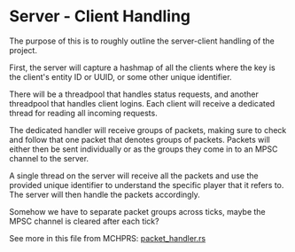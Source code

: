 # Server - Client Handling
The purpose of this is to roughly outline the server-client handling of the project.

First, the server will capture a hashmap of all the clients where the key is the client's entity ID or
UUID, or some other unique identifier.

There will be a threadpool that handles status requests, and another threadpool that handles client logins.
Each client will receive a dedicated thread for reading all incoming requests.

The dedicated handler will receive groups of packets, making sure to check and follow that one 
packet that denotes groups of packets. Packets will either then be sent individually or as the groups
they come in to an MPSC channel to the server.

A single thread on the server will receive all the packets and use the provided unique identifier to understand
the specific player that it refers to. The server will then handle the packets accordingly.

Somehow we have to separate packet groups across ticks, maybe the MPSC channel is cleared after each tick?

See more in this file from MCHPRS: [packet_handler.rs](https://github.com/MCHPR/MCHPRS/blob/master/crates/core/src/plot/packet_handlers.rs)